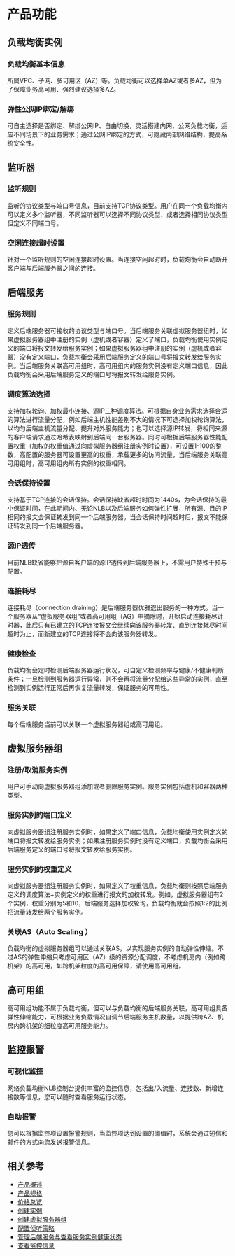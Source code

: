 # 产品功能



## 负载均衡实例

### 负载均衡基本信息

所属VPC、子网、多可用区（AZ）等。负载均衡可以选择单AZ或者多AZ，但为了保障业务高可用、强烈建议选择多AZ。

### 弹性公网IP绑定/解绑

可自主选择是否绑定、解绑公网IP、自由切换，灵活搭建内网、公网负载均衡，适应不同场景下的业务需求；通过公网IP绑定的方式，可隐藏内部网络结构，提高系统安全性。

## 监听器

### 监听规则

监听的协议类型与端口号信息，目前支持TCP协议类型。用户在同一个负载均衡内可以定义多个监听器，不同监听器可以选择不同协议类型、或者选择相同协议类型但定义不同端口号。


### 空闲连接超时设置

针对一个监听规则的空闲连接超时设置。当连接空闲超时时，负载均衡会自动断开客户端与后端服务器之间的连接。

## 后端服务

### 服务规则

定义后端服务器可接收的协议类型与端口号。当后端服务关联虚拟服务器组时，如果虚拟服务器组中注册的实例（虚机或者容器）定义了端口，负载均衡使用实例定义的端口将报文转发给服务实例；如果虚拟服务器组中注册的实例（虚机或者容器）没有定义端口，负载均衡会采用后端服务定义的端口号将报文转发给服务实例。当后端服务关联高可用组时，高可用组内的服务实例没有定义端口信息，因此负载均衡会采用后端服务定义的端口号将报文转发给服务实例。

### 调度算法选择

支持加权轮询、加权最小连接、源IP三种调度算法。可根据自身业务需求选择合适的算法进行流量分配，例如后端主机性能差别不大的情况下可选择加权轮询算法，以均匀后端主机流量分配、提升对外服务能力；也可以选择源IP转发，将相同来源的客户端请求通过哈希表映射到后端同一台服务器。同时可根据后端服务器性能配置权重（加权的权重值通过向虚拟服务器组注册实例时设置），可设置1-100的整数，高配置的服务器可设置更高的权重，承载更多的访问流量，当后端服务关联高可用组时，高可用组内所有实例的权重相同。

### 会话保持设置

支持基于TCP连接的会话保持。会话保持缺省超时时间为1440s，为会话保持的最小保证时间，在此期间内、无论NLB以及后端服务如何弹性扩展，所有源、目的IP相同的报文会保证转发到同一个后端服务器。当会话保持时间超时后，报文不能保证转发到同一个后端服务器。

### 源IP透传

目前NLB缺省能够把源自客户端的源IP透传到后端服务器上，不需用户特殊干预与配置。

### 连接耗尽

连接耗尽（connection draining）是后端服务器优雅退出服务的一种方式。当一个服务器从“虚拟服务器组”或者高可用组（AG）中摘除时，开始启动连接耗尽计时器，此后只有已建立的TCP连接报文会继续向该服务器转发、直到连接耗尽时间超时为止，而新建立的TCP连接将不会向该服务器转发。

### 健康检查

负载均衡会定时检测后端服务器运行状况，可自定义检测频率与健康/不健康判断条件；一旦检测到服务器运行异常，则不会再将流量分配给这些异常的实例，直至检测到实例运行正常后再恢复流量转发，保证服务的可用性。

### 服务关联

每个后端服务当前可以关联一个虚拟服务器组或高可用组。

## 虚拟服务器组

### 注册/取消服务实例

用户可手动向虚拟服务器组添加或者删除服务实例。服务实例包括虚机和容器两种类型。

### 服务实例的端口定义

向虚拟服务器组注册服务实例时，如果定义了端口信息，负载均衡使用实例定义的端口将报文转发给服务实例；如果注册服务实例时没有定义端口，负载均衡会采用后端服务定义的端口号将报文转发给服务实例。

### 服务实例的权重定义

向虚拟服务器组注册服务实例时，如果定义了权重信息，负载均衡则按照后端服务定义的调度算法+实例定义的权重进行报文的加权转发。例如，虚拟服务器组有2个实例，权重分别为5和10，后端服务选择加权轮询，负载均衡就会按照1:2的比例把流量转发给两个服务实例。

### 关联AS（Auto Scaling ）

负载均衡的虚拟服务器组可以通过关联AS，以实现服务实例的自动弹性伸缩。不过AS的弹性伸缩只考虑可用区（AZ）级的资源分配调度，不考虑机房内（例如跨机架）的高可用，如跨机架粒度的高可用保障，请使用高可用组。

## 高可用组

高可用组功能不属于负载均衡，但可以与负载均衡的后端服务关联，高可用组具备弹性伸缩能力，可根据业务负载情况自调节后端服务主机数量，以提供跨AZ、机房内跨机架的细粒度高可用服务能力。

## 监控报警

### 可视化监控

网络负载均衡NLB控制台提供丰富的监控信息，包括出/入流量、连接数、新增连接数等信息，您可以随时查看服务运行状态。

### 自动报警

您可以根据监控项设置报警规则，当监控项达到设置的阈值时，系统会通过短信和邮件的方式向您发送报警信息。

## 相关参考

- [产品概述](../Introduction/Overview.md)
- [产品规格](../Introduction/Specification.md)
- [价格总览](../Pricing/Price-Overview.md)
- [创建实例](../Getting-Started/Create-Instance.md)
- [创建虚拟服务器组](../Operation-Guide/TargetGroup-Management.md)
- [配置侦听策略](../Operation-Guide/Listener-Management.md)
- [管理后端服务与查看服务实例健康状态](../Operation-Guide/Backend-Management.md)
- [查看监控信息](../Operation-Guide/Monitoring.md)


